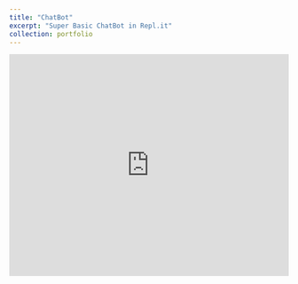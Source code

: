 ```yaml
---
title: "ChatBot"
excerpt: "Super Basic ChatBot in Repl.it"
collection: portfolio
---
```



<iframe height="400px" width="100%" src="https://repl.it/@BaileyScott/Chat-Bot?lite=true" scrolling="no" frameborder="no" allowtransparency="true" allowfullscreen="true" sandbox="allow-forms allow-pointer-lock allow-popups allow-same-origin allow-scripts allow-modals"></iframe>


